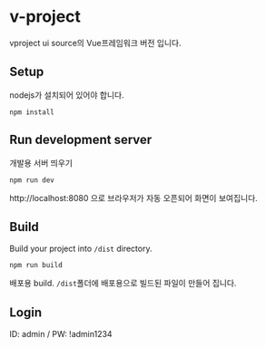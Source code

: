 # v-project
vproject ui source의 Vue프레임워크 버전 입니다.

## Setup
nodejs가 설치되어 있어야 합니다.
```
npm install
```

## Run development server
개발용 서버 띄우기
```
npm run dev
```
http://localhost:8080 으로 브라우저가 자동 오픈되어 화면이 보여집니다.


## Build
Build your project into `/dist` directory.
```
npm run build
```
배포용 build. `/dist`폴더에 배포용으로 빌드된 파일이 만들어 집니다.


## Login
ID: admin / PW: !admin1234
